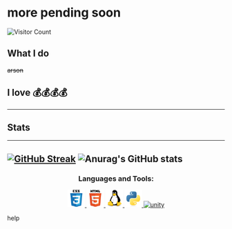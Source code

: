 # more pending soon
![Visitor Count](https://profile-counter.glitch.me/{Enderz420}/count.svg)
## What I do
~~arson~~

## I love 💰💰💰💰

---

##  Stats
---

[![GitHub Streak](https://github-readme-streak-stats.herokuapp.com?user=Enderz420&theme=tokyonight&hide_border=true&date_format=M%20j%5B%2C%20Y%5D)](https://git.io/streak-stats)
![Anurag's GitHub stats](https://github-readme-stats.vercel.app/api?username=Enderz420&show_icons=true&theme=tokyonight)
---

<h3 align="center">Languages and Tools:</h3>
<p align="center"> <a href="https://www.w3schools.com/css/" target="_blank" rel="noreferrer"> <img src="https://raw.githubusercontent.com/devicons/devicon/master/icons/css3/css3-original-wordmark.svg" alt="css3" width="40" height="40"/> </a> <a href="https://www.w3.org/html/" target="_blank" rel="noreferrer"> <img src="https://raw.githubusercontent.com/devicons/devicon/master/icons/html5/html5-original-wordmark.svg" alt="html5" width="40" height="40"/> </a> <a href="https://www.linux.org/" target="_blank" rel="noreferrer"> <img src="https://raw.githubusercontent.com/devicons/devicon/master/icons/linux/linux-original.svg" alt="linux" width="40" height="40"/> </a> <a href="https://www.python.org" target="_blank" rel="noreferrer"> <img src="https://raw.githubusercontent.com/devicons/devicon/master/icons/python/python-original.svg" alt="python" width="40" height="40"/> </a> <a href="https://unity.com/" target="_blank" rel="noreferrer"> <img src="https://www.vectorlogo.zone/logos/unity3d/unity3d-icon.svg" alt="unity" width="40" height="40"/> </a> </p>


help
